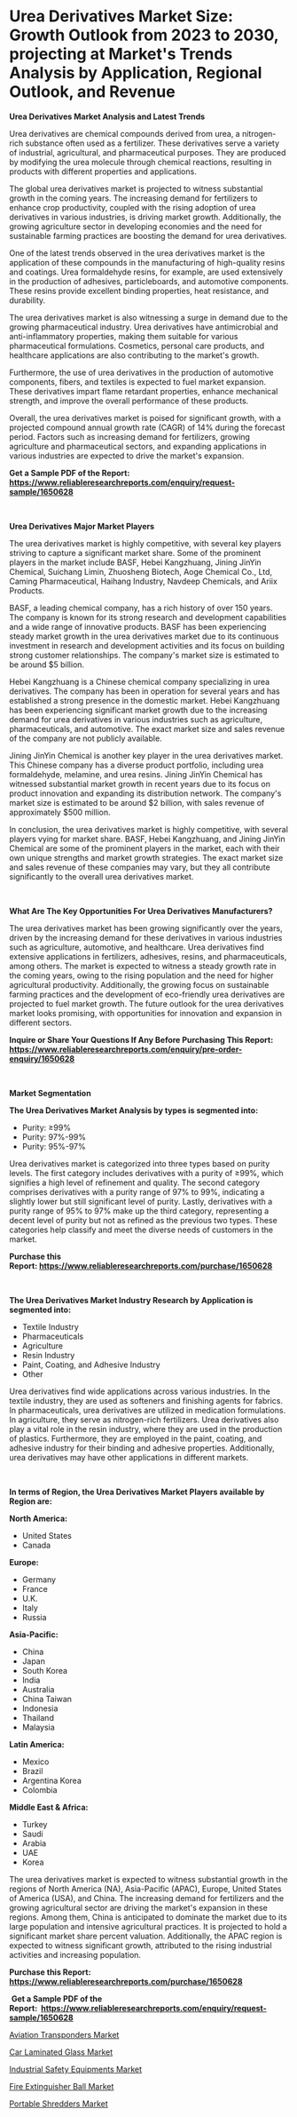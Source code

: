 <p><h1>Urea Derivatives Market Size: Growth Outlook from 2023 to 2030, projecting at Market's Trends Analysis by Application, Regional Outlook, and Revenue</h1></p><p><strong>Urea Derivatives Market Analysis and Latest Trends</strong></p>
<p><p>Urea derivatives are chemical compounds derived from urea, a nitrogen-rich substance often used as a fertilizer. These derivatives serve a variety of industrial, agricultural, and pharmaceutical purposes. They are produced by modifying the urea molecule through chemical reactions, resulting in products with different properties and applications.</p><p>The global urea derivatives market is projected to witness substantial growth in the coming years. The increasing demand for fertilizers to enhance crop productivity, coupled with the rising adoption of urea derivatives in various industries, is driving market growth. Additionally, the growing agriculture sector in developing economies and the need for sustainable farming practices are boosting the demand for urea derivatives.</p><p>One of the latest trends observed in the urea derivatives market is the application of these compounds in the manufacturing of high-quality resins and coatings. Urea formaldehyde resins, for example, are used extensively in the production of adhesives, particleboards, and automotive components. These resins provide excellent binding properties, heat resistance, and durability.</p><p>The urea derivatives market is also witnessing a surge in demand due to the growing pharmaceutical industry. Urea derivatives have antimicrobial and anti-inflammatory properties, making them suitable for various pharmaceutical formulations. Cosmetics, personal care products, and healthcare applications are also contributing to the market's growth.</p><p>Furthermore, the use of urea derivatives in the production of automotive components, fibers, and textiles is expected to fuel market expansion. These derivatives impart flame retardant properties, enhance mechanical strength, and improve the overall performance of these products.</p><p>Overall, the urea derivatives market is poised for significant growth, with a projected compound annual growth rate (CAGR) of 14% during the forecast period. Factors such as increasing demand for fertilizers, growing agriculture and pharmaceutical sectors, and expanding applications in various industries are expected to drive the market's expansion.</p></p>
<p><strong>Get a Sample PDF of the Report:&nbsp; <a href="https://www.reliableresearchreports.com/enquiry/request-sample/1650628">https://www.reliableresearchreports.com/enquiry/request-sample/1650628</a></strong></p>
<p>&nbsp;</p>
<p><strong>Urea Derivatives Major Market Players</strong></p>
<p><p>The urea derivatives market is highly competitive, with several key players striving to capture a significant market share. Some of the prominent players in the market include BASF, Hebei Kangzhuang, Jining JinYin Chemical, Suichang Limin, Zhuosheng Biotech, Aoge Chemical Co., Ltd, Caming Pharmaceutical, Haihang Industry, Navdeep Chemicals, and Ariix Products.</p><p>BASF, a leading chemical company, has a rich history of over 150 years. The company is known for its strong research and development capabilities and a wide range of innovative products. BASF has been experiencing steady market growth in the urea derivatives market due to its continuous investment in research and development activities and its focus on building strong customer relationships. The company's market size is estimated to be around $5 billion.</p><p>Hebei Kangzhuang is a Chinese chemical company specializing in urea derivatives. The company has been in operation for several years and has established a strong presence in the domestic market. Hebei Kangzhuang has been experiencing significant market growth due to the increasing demand for urea derivatives in various industries such as agriculture, pharmaceuticals, and automotive. The exact market size and sales revenue of the company are not publicly available.</p><p>Jining JinYin Chemical is another key player in the urea derivatives market. This Chinese company has a diverse product portfolio, including urea formaldehyde, melamine, and urea resins. Jining JinYin Chemical has witnessed substantial market growth in recent years due to its focus on product innovation and expanding its distribution network. The company's market size is estimated to be around $2 billion, with sales revenue of approximately $500 million.</p><p>In conclusion, the urea derivatives market is highly competitive, with several players vying for market share. BASF, Hebei Kangzhuang, and Jining JinYin Chemical are some of the prominent players in the market, each with their own unique strengths and market growth strategies. The exact market size and sales revenue of these companies may vary, but they all contribute significantly to the overall urea derivatives market.</p></p>
<p>&nbsp;</p>
<p><strong>What Are The Key Opportunities For Urea Derivatives Manufacturers?</strong></p>
<p><p>The urea derivatives market has been growing significantly over the years, driven by the increasing demand for these derivatives in various industries such as agriculture, automotive, and healthcare. Urea derivatives find extensive applications in fertilizers, adhesives, resins, and pharmaceuticals, among others. The market is expected to witness a steady growth rate in the coming years, owing to the rising population and the need for higher agricultural productivity. Additionally, the growing focus on sustainable farming practices and the development of eco-friendly urea derivatives are projected to fuel market growth. The future outlook for the urea derivatives market looks promising, with opportunities for innovation and expansion in different sectors.</p></p>
<p><strong>Inquire or Share Your Questions If Any Before Purchasing This Report: <a href="https://www.reliableresearchreports.com/enquiry/pre-order-enquiry/1650628">https://www.reliableresearchreports.com/enquiry/pre-order-enquiry/1650628</a></strong></p>
<p>&nbsp;</p>
<p><strong>Market Segmentation</strong></p>
<p><strong>The Urea Derivatives Market Analysis by types is segmented into:</strong></p>
<p><ul><li>Purity: ≥99%</li><li>Purity: 97%-99%</li><li>Purity: 95%-97%</li></ul></p>
<p><p>Urea derivatives market is categorized into three types based on purity levels. The first category includes derivatives with a purity of ≥99%, which signifies a high level of refinement and quality. The second category comprises derivatives with a purity range of 97% to 99%, indicating a slightly lower but still significant level of purity. Lastly, derivatives with a purity range of 95% to 97% make up the third category, representing a decent level of purity but not as refined as the previous two types. These categories help classify and meet the diverse needs of customers in the market.</p></p>
<p><strong>Purchase this Report:&nbsp;<a href="https://www.reliableresearchreports.com/purchase/1650628">https://www.reliableresearchreports.com/purchase/1650628</a></strong></p>
<p>&nbsp;</p>
<p><strong>The Urea Derivatives Market Industry Research by Application is segmented into:</strong></p>
<p><ul><li>Textile Industry</li><li>Pharmaceuticals</li><li>Agriculture</li><li>Resin Industry</li><li>Paint, Coating, and Adhesive Industry</li><li>Other</li></ul></p>
<p><p>Urea derivatives find wide applications across various industries. In the textile industry, they are used as softeners and finishing agents for fabrics. In pharmaceuticals, urea derivatives are utilized in medication formulations. In agriculture, they serve as nitrogen-rich fertilizers. Urea derivatives also play a vital role in the resin industry, where they are used in the production of plastics. Furthermore, they are employed in the paint, coating, and adhesive industry for their binding and adhesive properties. Additionally, urea derivatives may have other applications in different markets.</p></p>
<p>&nbsp;</p>
<p><strong>In terms of Region, the Urea Derivatives Market Players available by Region are:</strong></p>
<p>
    <p> <strong> North America: </strong>
        <ul>
            <li>United States</li>
            <li>Canada</li>
        </ul>
        </p> 
    <p> <strong> Europe: </strong>
        <ul>
            <li>Germany</li>
            <li>France</li>
            <li>U.K.</li>
            <li>Italy</li>
            <li>Russia</li>
        </ul>
        </p> 
    <p> <strong> Asia-Pacific: </strong>
        <ul>
            <li>China</li>
            <li>Japan</li>
            <li>South Korea</li>
            <li>India</li>
            <li>Australia</li>
            <li>China Taiwan</li>
            <li>Indonesia</li>
            <li>Thailand</li>
            <li>Malaysia</li>
        </ul>
        </p> 
    <p> <strong> Latin America: </strong>
        <ul>
            <li>Mexico</li>
            <li>Brazil</li>
            <li>Argentina Korea</li>
            <li>Colombia</li>
        </ul>
        </p> 
    <p> <strong> Middle East & Africa: </strong>
        <ul>
            <li>Turkey</li>
            <li>Saudi</li>
            <li>Arabia</li>
            <li>UAE</li>
            <li>Korea</li>
        </ul>
    </p>
    </p>
<p><p>The urea derivatives market is expected to witness substantial growth in the regions of North America (NA), Asia-Pacific (APAC), Europe, United States of America (USA), and China. The increasing demand for fertilizers and the growing agricultural sector are driving the market's expansion in these regions. Among them, China is anticipated to dominate the market due to its large population and intensive agricultural practices. It is projected to hold a significant market share percent valuation. Additionally, the APAC region is expected to witness significant growth, attributed to the rising industrial activities and increasing population.</p></p>
<p><strong>Purchase this Report: <a href="https://www.reliableresearchreports.com/purchase/1650628">https://www.reliableresearchreports.com/purchase/1650628</a></strong></p>
<p>&nbsp;<strong>Get a Sample PDF of the Report:&nbsp;&nbsp;<a href="https://www.reliableresearchreports.com/enquiry/request-sample/1650628">https://www.reliableresearchreports.com/enquiry/request-sample/1650628</a></strong></p>
<p><strong></strong></p>
<p><p><a href="https://medium.com/@marilynadams76/aviation-transponders-market-exploring-market-share-market-trends-and-future-growth-6f87aa158f86">Aviation Transponders Market</a></p><p><a href="https://github.com/CliffMedina6/Market-Research-Report-List-2/blob/main/car-laminated-glass-market.md">Car Laminated Glass Market</a></p><p><a href="https://medium.com/@rachelyoung56/industrial-safety-equipments-market-analysis-and-sze-forecasted-for-period-from-2023-to-2030-4a4ff9b467f0">Industrial Safety Equipments Market</a></p><p><a href="https://github.com/PeterParrish5/Market-Research-Report-List-2/blob/main/fire-extinguisher-ball-market.md">Fire Extinguisher Ball Market</a></p><p><a href="https://medium.com/@beverlychen69/portable-shredders-market-comprehensive-assessment-by-type-application-and-geography-d612bad2efb8">Portable Shredders Market</a></p></p>